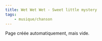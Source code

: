 ```yaml
---
title: Wet Wet Wet - Sweet little mystery
tags:
    - musique/chanson
---
```


Page créée automatiquement, mais vide.
